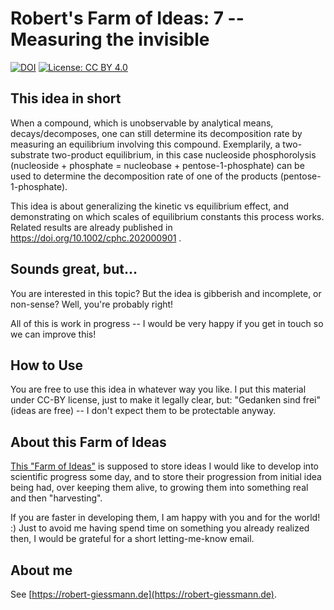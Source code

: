 # Robert's Farm of Ideas: 7 -- Measuring the invisible

[![DOI](https://zenodo.org/badge/doi/10.5281/zenodo.4556454.svg)](https://doi.org/10.5281/zenodo.4556454)
[![License: CC BY 4.0](https://img.shields.io/badge/License-CC%20BY%204.0-green.svg)](https://creativecommons.org/licenses/by/4.0/)

## This idea in short 
When a compound, which is unobservable by analytical means, decays/decomposes, one can still determine its decomposition rate by measuring an equilibrium involving this compound. Exemplarily, a two-substrate two-product equilibrium, in this case nucleoside phosphorolysis (nucleoside + phosphate = nucleobase + pentose-1-phosphate) can be used to determine the decomposition rate of one of the products (pentose-1-phosphate).

This idea is about generalizing the kinetic vs equilibrium effect, and demonstrating on which scales of equilibrium constants this process works. Related results are already published in https://doi.org/10.1002/cphc.202000901 .
 
## Sounds great, but...
You are interested in this topic? But the idea is gibberish and incomplete, or non-sense? Well, you're probably right! 

All of this is work in progress -- I would be very happy if you get in touch so we can improve this!

## How to Use
You are free to use this idea in whatever way you like. I put this material under CC-BY license, just to make it legally clear, but: "Gedanken sind frei" (ideas are free) -- I don't expect them to be protectable anyway.

## About this Farm of Ideas
[This "Farm of Ideas"](https://github.com/roberts-farm-of-ideas) is supposed to store ideas I would like to develop into scientific progress some day, and to store their progression from initial idea being had, over keeping them alive, to growing them into something real and then "harvesting". 

If you are faster in developing them, I am happy with you and for the world! :) Just to avoid me having spend time on something you already realized then, I would be grateful for a short letting-me-know email.

## About me
See [https://robert-giessmann.de](https://robert-giessmann.de).
